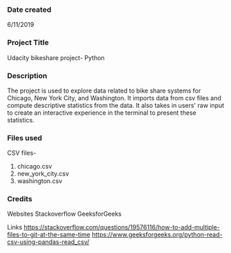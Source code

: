 ### Date created
6/11/2019

### Project Title
Udacity bikeshare project- Python

### Description
The project is used to explore data related to bike share systems for Chicago, New York City, and Washington. It imports data from csv files and compute descriptive statistics from the data. It also takes in users' raw input to create an interactive experience in the terminal to present these statistics.

### Files used
CSV files-
1. chicago.csv
2. new_york_city.csv
3. washington.csv

### Credits
Websites
Stackoverflow
GeeksforGeeks

Links
https://stackoverflow.com/questions/19576116/how-to-add-multiple-files-to-git-at-the-same-time
https://www.geeksforgeeks.org/python-read-csv-using-pandas-read_csv/

